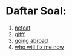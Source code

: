 # Daftar Soal:

1. [netcat](netcat)
2. [gifff](gifff)
3. [going abroad](going%20abroad)
4. [who will fix me now](who%20will%20fix%20me%20now)
